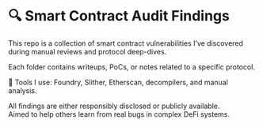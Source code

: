 
# 🔍 Smart Contract Audit Findings

This repo is a collection of smart contract vulnerabilities I’ve discovered during manual reviews and protocol deep-dives. 

Each folder contains writeups, PoCs, or notes related to a specific protocol.

🧪 Tools I use: Foundry, Slither, Etherscan, decompilers, and manual analysis.

All findings are either responsibly disclosed or publicly available.  
Aimed to help others learn from real bugs in complex DeFi systems.


